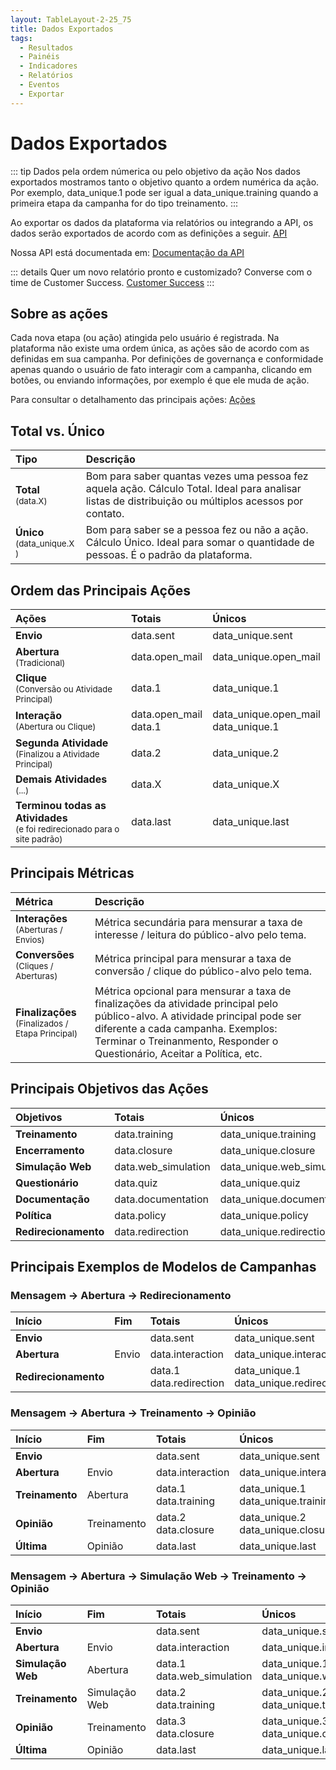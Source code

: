 ```yaml
---
layout: TableLayout-2-25_75
title: Dados Exportados
tags:
  - Resultados
  - Painéis
  - Indicadores
  - Relatórios
  - Eventos
  - Exportar
---
```


# Dados Exportados

::: tip Dados pela ordem númerica ou pelo objetivo da ação
Nos dados exportados mostramos tanto o objetivo quanto a ordem numérica da ação. Por exemplo, data_unique.1 pode ser igual a data_unique.training quando a primeira etapa da campanha for do tipo treinamento.
:::

Ao exportar os dados da plataforma via relatórios ou integrando a API, os dados serão exportados de acordo com as definições a seguir. [API](../companies/api)

Nossa API está documentada em: [Documentação da API](http://apidocs.phishx.io)

::: details Quer um novo relatório pronto e customizado?
Converse com o time de Customer Success. [Customer Success](mailto:cs@phishx.io)
:::

## Sobre as ações

Cada nova etapa (ou ação) atingida pelo usuário é registrada.
Na plataforma não existe uma ordem única, as ações são de acordo com as definidas em sua campanha.
Por definições de governança e conformidade apenas quando o usuário de fato interagir com a campanha, clicando em botões, ou enviando informações, por exemplo é que ele muda de ação.

Para consultar o detalhamento das principais ações: [Ações](actions)

## Total vs. Único

| Tipo                                              | Descrição                                                                                                                                            |
| :------------------------------------------------ | :--------------------------------------------------------------------------------------------------------------------------------------------------- |
| <b>Total</b> <br> <small>(data.X)</small>         | Bom para saber quantas vezes uma pessoa fez aquela ação. Cálculo Total. Ideal para analisar listas de distribuição ou múltiplos acessos por contato. |
| <b>Único</b> <br> <small>(data_unique.X )</small> | Bom para saber se a pessoa fez ou não a ação. Cálculo Único. Ideal para somar o quantidade de pessoas. É o padrão da plataforma.                     |

## Ordem das Principais Ações

| Ações                                                                                            | Totais                     | Únicos                                   |
| :----------------------------------------------------------------------------------------------- | :------------------------- | :--------------------------------------- |
| <b>Envio</b>                                                                                     | data.sent                  | data_unique.sent                         |
| <b>Abertura</b> <br> <small>(Tradicional)</small>                                                | data.open_mail             | data_unique.open_mail                    |
| <b>Clique</b> <br> <small>(Conversão ou Atividade Principal)</small>                             | data.1                     | data_unique.1                            |
| <b>Interação</b> <br> <small>(Abertura ou Clique)</small>                                        | data.open_mail <br> data.1 | data_unique.open_mail <br> data_unique.1 |
| <b>Segunda Atividade</b> <br> <small>(Finalizou a Atividade Principal)</small>                   | data.2                     | data_unique.2                            |
| <b>Demais Atividades</b> <br> <small>(...)</small>                                               | data.X                     | data_unique.X                            |
| <b>Terminou todas as Atividades</b> <br> <small>(e foi redirecionado para o site padrão)</small> | data.last                  | data_unique.last                         |

## Principais Métricas

| Métrica                                                                 | Descrição                                                                                                                                                                                                                                       |
| :---------------------------------------------------------------------- | :---------------------------------------------------------------------------------------------------------------------------------------------------------------------------------------------------------------------------------------------- |
| <b>Interações</b> <br> <small>(Aberturas / Envios)</small>              | Métrica secundária para mensurar a taxa de interesse / leitura do público-alvo pelo tema.                                                                                                                                                       |
| <b>Conversões</b> <br> <small>(Cliques / Aberturas)</small>             | Métrica principal para mensurar a taxa de conversão / clique do público-alvo pelo tema.                                                                                                                                                         |
| <b>Finalizações</b> <br> <small>(Finalizados / Etapa Principal)</small> | Métrica opcional para mensurar a taxa de finalizações da atividade principal pelo público-alvo. A atividade principal pode ser diferente a cada campanha. Exemplos: Terminar o Treinanmento, Responder o Questionário, Aceitar a Política, etc. |

## Principais Objetivos das Ações

| Objetivos               | Totais              | Únicos                     |
| :---------------------- | :------------------ | :------------------------- |
| <b>Treinamento</b>      | data.training       | data_unique.training       |
| <b>Encerramento</b>     | data.closure        | data_unique.closure        |
| <b>Simulação Web</b>    | data.web_simulation | data_unique.web_simulation |
| <b>Questionário</b>     | data.quiz           | data_unique.quiz           |
| <b>Documentação</b>     | data.documentation  | data_unique.documentation  |
| <b>Política</b>         | data.policy         | data_unique.policy         |
| <b>Redirecionamento</b> | data.redirection    | data_unique.redirection    |

## Principais Exemplos de Modelos de Campanhas

### Mensagem -> Abertura -> Redirecionamento

| Início                  | Fim   | Totais                       | Únicos                                     |
| :---------------------- | :---- | :--------------------------- | :----------------------------------------- |
| <b>Envio</b>            |       | data.sent                    | data_unique.sent                           |
| <b>Abertura</b>         | Envio | data.interaction             | data_unique.interaction                    |
| <b>Redirecionamento</b> |       | data.1 <br> data.redirection | data_unique.1 <br> data_unique.redirection |

### Mensagem -> Abertura -> Treinamento -> Opinião

| Início             | Fim         | Totais                    | Únicos                                  |
| :----------------- | :---------- | :------------------------ | :-------------------------------------- |
| <b>Envio</b>       |             | data.sent                 | data_unique.sent                        |
| <b>Abertura</b>    | Envio       | data.interaction          | data_unique.interaction                 |
| <b>Treinamento</b> | Abertura    | data.1 <br> data.training | data_unique.1 <br> data_unique.training |
| <b>Opinião</b>     | Treinamento | data.2 <br> data.closure  | data_unique.2 <br> data_unique.closure  |
| <b>Última</b>      | Opinião     | data.last                 | data_unique.last                        |

### Mensagem -> Abertura -> Simulação Web -> Treinamento -> Opinião

| Início               | Fim           | Totais                          | Únicos                                        |
| :------------------- | :------------ | :------------------------------ | :-------------------------------------------- |
| <b>Envio</b>         |               | data.sent                       | data_unique.sent                              |
| <b>Abertura</b>      | Envio         | data.interaction                | data_unique.interaction                       |
| <b>Simulação Web</b> | Abertura      | data.1 <br> data.web_simulation | data_unique.1 <br> data_unique.web_simulation |
| <b>Treinamento</b>   | Simulação Web | data.2 <br> data.training       | data_unique.2 <br> data_unique.training       |
| <b>Opinião</b>       | Treinamento   | data.3 <br> data.closure        | data_unique.3 <br> data_unique.closure        |
| <b>Última</b>        | Opinião       | data.last                       | data_unique.last                              |

